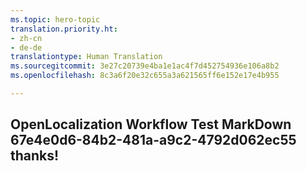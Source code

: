 ```yaml
---
ms.topic: hero-topic
translation.priority.ht:
- zh-cn
- de-de
translationtype: Human Translation
ms.sourcegitcommit: 3e27c20739e4ba1e1ac4f7d452754936e106a8b2
ms.openlocfilehash: 8c3a6f20e32c655a3a621565ff6e152e17e4b955

---
```

## OpenLocalization Workflow Test MarkDown 67e4e0d6-84b2-481a-a9c2-4792d062ec55 thanks!



<!--HONumber=Jul16_HO2-->


